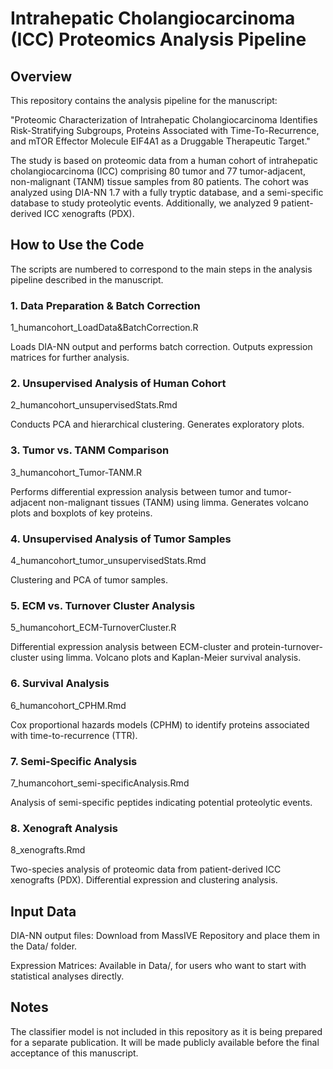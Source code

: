 # Intrahepatic Cholangiocarcinoma (ICC) Proteomics Analysis Pipeline

## Overview

This repository contains the analysis pipeline for the manuscript:

"Proteomic Characterization of Intrahepatic Cholangiocarcinoma Identifies Risk-Stratifying Subgroups, Proteins Associated with Time-To-Recurrence, and mTOR Effector Molecule EIF4A1 as a Druggable Therapeutic Target."

The study is based on proteomic data from a human cohort of intrahepatic cholangiocarcinoma (ICC) comprising 80 tumor and 77 tumor-adjacent, non-malignant (TANM) tissue samples from 80 patients. The cohort was analyzed using DIA-NN 1.7 with a fully tryptic database, and a semi-specific database to study proteolytic events. Additionally, we analyzed 9 patient-derived ICC xenografts (PDX).


## How to Use the Code

The scripts are numbered to correspond to the main steps in the analysis pipeline described in the manuscript.

### 1. Data Preparation & Batch Correction

  1_humancohort_LoadData&BatchCorrection.R

  Loads DIA-NN output and performs batch correction.
  Outputs expression matrices for further analysis.

### 2. Unsupervised Analysis of Human Cohort

2_humancohort_unsupervisedStats.Rmd

Conducts PCA and hierarchical clustering.
Generates exploratory plots.

### 3. Tumor vs. TANM Comparison

3_humancohort_Tumor-TANM.R

Performs differential expression analysis between tumor and tumor-adjacent non-malignant tissues (TANM) using limma.
Generates volcano plots and boxplots of key proteins.

### 4. Unsupervised Analysis of Tumor Samples

4_humancohort_tumor_unsupervisedStats.Rmd

Clustering and PCA of tumor samples.

### 5. ECM vs. Turnover Cluster Analysis

5_humancohort_ECM-TurnoverCluster.R

Differential expression analysis between ECM-cluster and protein-turnover-cluster using limma.
Volcano plots and Kaplan-Meier survival analysis.

### 6. Survival Analysis

6_humancohort_CPHM.Rmd

Cox proportional hazards models (CPHM) to identify proteins associated with time-to-recurrence (TTR).

### 7. Semi-Specific Analysis

7_humancohort_semi-specificAnalysis.Rmd

Analysis of semi-specific peptides indicating potential proteolytic events.

### 8. Xenograft Analysis

8_xenografts.Rmd

Two-species analysis of proteomic data from patient-derived ICC xenografts (PDX).
Differential expression and clustering analysis.


## Input Data

DIA-NN output files: Download from MassIVE Repository and place them in the Data/ folder.

Expression Matrices: Available in Data/, for users who want to start with statistical analyses directly.

## Notes

The classifier model is not included in this repository as it is being prepared for a separate publication. It will be made publicly available before the final acceptance of this manuscript.
